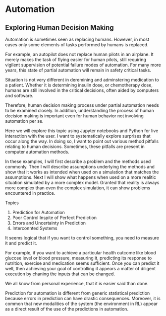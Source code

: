 # Automation

## Exploring Human Decision Making

Automation is sometimes seen as replacing humans.  However, in most cases only some elements of tasks performed by humans is replaced.

For example, an autopilot does not replace human pilots in an airplane. It merely makes the task of flying easier for human pilots, still requiring vigilent supervision of potential failure modes of automation. For many more years, this state of partial automation will remain in safety critical tasks.   

Situation is not very different in deremining and adminstering medication to a patient. Whether it is determining insulin dose, or chemotherapy dose,
humans are still involved in the critical decisions, often aided by computers and software.

Therefore, human decision making process under partial automation needs to be examined closely.  In addition, understanding the process of human decision making is important even for human behavior not involving automation per se.  

Here we will explore this topic using Jupyter notebooks and Python for live interaction with the user. I want to systematically explore surprises that occur along the way. In doing so, I want to point out various method pitfalls relating to human decisions. Sometimes, these pitfalls are present in computer automation methods.   

In these examples, I will first describe a problem and the methods used commonly. Then I will describe assumptions underlying the methods and show that it works as intended when used on a simulation that matches the assumptions. Next I will show what happens when used on a more realitic situation simulated by a more complex model. Granted that reality is always more complex than even the complex simulation, it can show problems encountered in practice.    

Topics

 1. Prediction for Automation
 2. Poor Control Inspite of Perfect Prediction
 3. Errors and Uncertainty in Prediction
 4. Interconnted Systems
 

It seems logical that if you want to control something, you need to measure it and predict it. 

For example, if you want to achieve a particular health outcome like blood glucose level or blood pressure, measuring it, predicting its response to nutrition, exercise and medication seems sufficient. Once you can predict it well, then achieving your goal of controlling it appears a matter of diligent execution by chaning the inputs that can be changed. 

We all know from personal experience, that it is easier said than done. 

Prediction for automation is different from generic statistical prediction because errors in prediction can have drastic consequences. Moreover, it is common that new modalities of the system (the environment in RL) appear as a direct result of the use of the predictions in automation.  



